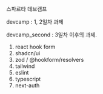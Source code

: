 스파르타 데브캠프

devcamp : 1, 2일차 과제

  
devcamp_second : 3일차 이후의 과제. 

1. react hook form
2. shadcn/ui
3. zod / @hookform/resolvers
4. tailwind
5. eslint
6. typescript
7. next-auth

